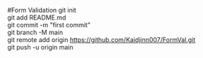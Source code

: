 #Form Validation
git init<br>
git add README.md<br>
git commit -m "first commit"<br>
git branch -M main<br>
git remote add origin https://github.com/Kaidjinn007/FormVal.git<br>
git push -u origin main<br>

